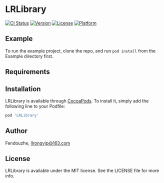 # LRLibrary

[![CI Status](https://img.shields.io/travis/Fendouzhe/LRLibrary.svg?style=flat)](https://travis-ci.org/Fendouzhe/LRLibrary)
[![Version](https://img.shields.io/cocoapods/v/LRLibrary.svg?style=flat)](https://cocoapods.org/pods/LRLibrary)
[![License](https://img.shields.io/cocoapods/l/LRLibrary.svg?style=flat)](https://cocoapods.org/pods/LRLibrary)
[![Platform](https://img.shields.io/cocoapods/p/LRLibrary.svg?style=flat)](https://cocoapods.org/pods/LRLibrary)

## Example

To run the example project, clone the repo, and run `pod install` from the Example directory first.

## Requirements

## Installation

LRLibrary is available through [CocoaPods](https://cocoapods.org). To install
it, simply add the following line to your Podfile:

```ruby
pod 'LRLibrary'
```

## Author

Fendouzhe, llrongvip@163.com

## License

LRLibrary is available under the MIT license. See the LICENSE file for more info.

